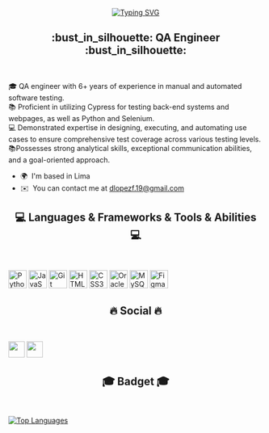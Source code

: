 <p align="center"><a href="https://git.io/typing-svg"><img src="https://readme-typing-svg.demolab.com?font=Fira+Code&weight=600&size=30&pause=1000&color=1F9ADB&width=435&lines=Hello%2C+this+is+David!+👋;Welcome+to+my+Github" alt="Typing SVG" /></a></p>




<h2 align="center">:bust_in_silhouette: QA Engineer :bust_in_silhouette:</h2>
<br>

🎓 QA engineer with 6+ years of experience in manual and automated software testing.<br>
📚 Proficient in utilizing Cypress for testing back-end systems and webpages, as well as Python and Selenium.<br>
💻 Demonstrated expertise in designing, executing, and automating use cases to ensure comprehensive test coverage across various testing levels.<br>
📚Possesses strong analytical skills, exceptional communication abilities, and a goal-oriented approach.<br>

* 🌍  I'm based in Lima
* ✉️  You can contact me at [dlopezf.19@gmail.com](mailto:dlopezf.19@gmail.com)

<h2 align="center">💻 Languages & Frameworks & Tools & Abilities 💻</h2>
<br>


<p align="left">
<a href="https://www.python.org/" target="_blank" rel="noreferrer"><img src="https://raw.githubusercontent.com/danielcranney/readme-generator/main/public/icons/skills/python-colored.svg" width="36" height="36" alt="Python" /></a>
<a href="https://developer.mozilla.org/en-US/docs/Web/JavaScript" target="_blank" rel="noreferrer"><img src="https://raw.githubusercontent.com/danielcranney/readme-generator/main/public/icons/skills/javascript-colored.svg" width="36" height="36" alt="JavaScript" /></a>
<a href="https://git-scm.com/" target="_blank" rel="noreferrer"><img src="https://raw.githubusercontent.com/danielcranney/readme-generator/main/public/icons/skills/git-colored.svg" width="36" height="36" alt="Git" /></a>
<a href="https://developer.mozilla.org/en-US/docs/Glossary/HTML5" target="_blank" rel="noreferrer"><img src="https://raw.githubusercontent.com/danielcranney/readme-generator/main/public/icons/skills/html5-colored.svg" width="36" height="36" alt="HTML5" /></a>
<a href="https://www.w3.org/TR/CSS/#css" target="_blank" rel="noreferrer"><img src="https://raw.githubusercontent.com/danielcranney/readme-generator/main/public/icons/skills/css3-colored.svg" width="36" height="36" alt="CSS3" /></a>
<a href="https://www.oracle.com/uk/index.html" target="_blank" rel="noreferrer"><img src="https://raw.githubusercontent.com/danielcranney/readme-generator/main/public/icons/skills/oracle-colored.svg" width="36" height="36" alt="Oracle" /></a>
<a href="https://www.mysql.com/" target="_blank" rel="noreferrer"><img src="https://raw.githubusercontent.com/danielcranney/readme-generator/main/public/icons/skills/mysql-colored.svg" width="36" height="36" alt="MySQL" /></a>
<a href="https://www.figma.com/" target="_blank" rel="noreferrer"><img src="https://raw.githubusercontent.com/danielcranney/readme-generator/main/public/icons/skills/figma-colored.svg" width="36" height="36" alt="Figma" /></a>
</p>


<h2 align="center">🔥 Social 🔥</h2>
<br>

<p align="left"> <a href="https://www.github.com/DavLopezFelix" target="_blank" rel="noreferrer"><img src="https://raw.githubusercontent.com/danielcranney/readme-generator/main/public/icons/socials/github.svg" width="32" height="32" /></a> <a href="https://www.linkedin.com/in/dlopezfelix/" target="_blank" rel="noreferrer"><img src="https://raw.githubusercontent.com/danielcranney/readme-generator/main/public/icons/socials/linkedin.svg" width="32" height="32" /></a></p>

<h2 align="center">🎓 Badget 🎓</h2>
<br>

<a href="https://github.com/DavLopezFelix" align="left"><img src="https://github-readme-stats.vercel.app/api/top-langs/?username=DavLopezFelix&langs_count=10&title_color=0891b2&text_color=ffffff&icon_color=0891b2&bg_color=1c1917&hide_border=true&locale=en&custom_title=Top%20%Languages" alt="Top Languages" /></a>
